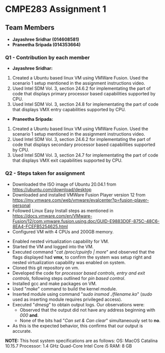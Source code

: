 # CMPE283 Assignment 1

## Team Members

* **Jayashree Sridhar (014608581)**
* **Praneetha Sripada (014353664)**

### Q1 - Contribution by each member
* **Jayashree Sridhar:** 
1. Created a Ubuntu based linux VM using VMWare Fusion. Used the scenario 1 setup mentioned in the assignment instructions video.
2. Used Intel SDM Vol. 3, section 24.6.2 for implementating the part of code that displays primary processor based capabilities supported by CPU.
3. Used Intel SDM Vol. 3, section 24.8 for implementating the part of code that displays VMX entry capabilities supported by CPU.

* **Praneetha Sripada:**  
1. Created a Ubuntu based linux VM using VMWare Fusion. Used the scenario 1 setup mentioned in the assignment instructions video.
2. Used Intel SDM Vol. 3, section 24.6.2 for implementating the part of code that displays secondary processor based capabilities supported by CPU.
3. Used Intel SDM Vol. 3, section 24.7 for implementating the part of code that displays VMX exit capabilities supported by CPU.

  

### Q2 - Steps taken for assignment
- Downloaded the ISO image of Ubuntu 20.04.1 from https://ubuntu.com/download/desktop
- Downloaded and installed VMWare Fusion Player version 12 from https://my.vmware.com/web/vmware/evalcenter?p=fusion-player-personal
- Followed Linux Easy Install steps as mentioned in https://docs.vmware.com/en/VMware-Fusion/12/com.vmware.fusion.using.doc/GUID-E9883D0F-875C-48C6-8EA4-FCEFB5254625.html
- Configured VM with 4 CPUs and 200GB memory.
* Enabled nested virtualization capability for VM.
* Started the VM and logged into the VM.
* Executed command "*cat /proc/cpuinfo | more*" and observed that the flags displayed had **vmx**, to confirm the system was setup right and nested virtualization capability was enabled on system.
* Cloned this git repository on vm.
* Developed the code for *processor based controls, entry and exit controls*, following steps outlined for *pin based control*.
* Installed gcc and make packages on VM.
* Used "*make*" command to build the kernel module.
* Inserted module using command "*sudo insmod ./filename.ko*" (*sudo* used as inserting module requires privileged access).
* Executed "*dmesg*" to obtain output logs. Our observations were:
  * Observed that the output did not have any address beginning with *000* **and**.
  * None of the bits had "*Can set & Can clear*" simultaneously set to **no**.
* As this is the expected behavior, this confirms that our output is accurate.


**NOTE:**
This host system specifications are as follows:
OS: MacOS Catalina 10.15.7
Processor: 1.4 GHz Quad-Core Intel Core i5
RAM: 8 GB




